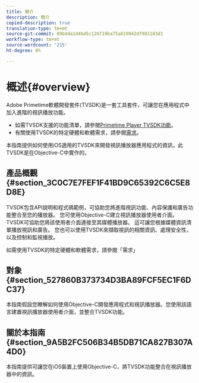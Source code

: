 ```yaml
---
title: 簡介
description: 簡介
copied-description: true
translation-type: tm+mt
source-git-commit: 89bdda1d4bd5c126f19ba75a819942df901183d1
workflow-type: tm+mt
source-wordcount: '215'
ht-degree: 0%

---
```



# 概述{#overview}

Adobe Primetime軟體開發套件(TVSDK)是一套工具套件，可讓您在應用程式中加入進階的視訊播放功能。

* 如需TVSDK支援的功能清單，請參閱[Primetime Player TVSDK功能](../../ios-3x-introduction/ios-3x-overview/ios-3x-overview-of-the-player.md)。
* 有關使用TVSDK的特定硬體和軟體需求，請參閱[需求](../../ios-3x-introduction/ios-3x-requirements.md)。

本指南提供如何使用iOS適用的TVSDK來開發視訊播放器應用程式的資訊，此TVSDK是在Objective-C中實作的。

## 產品概觀{#section_3C0C7E7FEF1F41BD9C65392C6C5E8D8E}

TVSDK包含API說明和程式碼範例，可協助您將進階視訊功能、內容保護和廣告功能整合至您的播放器。 您可使用Objective-C建立視訊播放器使用者介面。 TVSDK可協助您將該使用者介面連接至其媒體播放器。 這可讓您根據媒體資訊清單播放視訊和廣告。 您也可以使用TVSDK來擷取視訊的相關資訊、處理安全性，以及控制和監視播放。

如需使用TVSDK的特定硬體和軟體需求，請參閱「需求」

## 對象{#section_527860B373734D3BA89FCF5EC1F6DC37}

本指南假設您瞭解如何使用Objective-C開發應用程式和視訊播放器。您使用該語言建置視訊播放器使用者介面，並整合TVSDK功能。

## 關於本指南{#section_9A5B2FC506B34B5DB71CA827B307A4D0}

本指南提供可讓您在iOS裝置上使用Objective-C，將TVSDK功能整合在視訊播放器中的資訊。